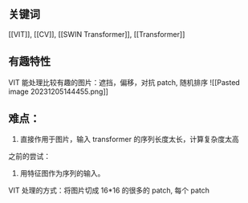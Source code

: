 ## 关键词

[[VIT]], [[CV]], [[SWIN Transformer]], [[Transformer]]

## 有趣特性

VIT 能处理比较有趣的图片：遮挡，偏移，对抗 patch, 随机排序
![[Pasted image 20231205144455.png]]
## 难点：
1. 直接作用于图片，输入 transformer 的序列长度太长，计算复杂度太高

之前的尝试：
1. 用特征图作为序列的输入。

VIT 处理的方式：将图片切成 16\*16 的很多的 patch, 每个 patch
